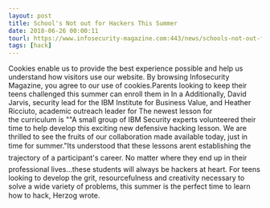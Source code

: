```yaml
---
layout: post
title: School's Not out for Hackers This Summer
date: 2018-06-26 00:00:11
tourl: https://www.infosecurity-magazine.com:443/news/schools-not-out-for-summer-at/
tags: [hack]
---
```

Cookies enable us to provide the best experience possible and help us understand how visitors use our website. By browsing Infosecurity Magazine, you agree to our use of cookies.Parents looking to keep their teens challenged this summer can enroll them in In a Additionally, David Jarvis, security lead for the IBM Institute for Business Value, and Heather Ricciuto, academic outreach leader for The newest lesson for the curriculum is ""A small group of IBM Security experts volunteered their time to help develop this exciting new defensive hacking lesson. We are thrilled to see the fruits of our collaboration made available today, just in time for summer."Its understood that these lessons arent establishing the trajectory of a participant's career. No matter where they end up in their professional lives...these students will always be hackers at heart. For teens looking to develop the grit, resourcefulness and creativity necessary to solve a wide variety of problems, this summer is the perfect time to learn how to hack, Herzog wrote.